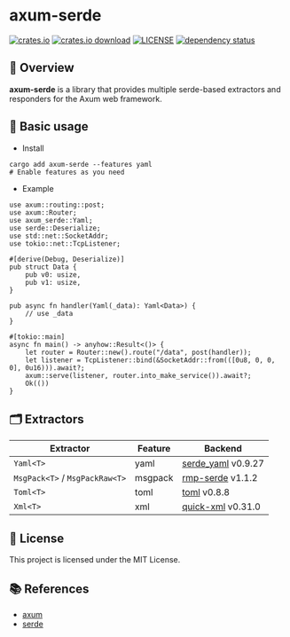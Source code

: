 # axum-serde

[![crates.io](https://img.shields.io/crates/v/axum-serde)](https://crates.io/crates/axum-serde)
[![crates.io download](https://img.shields.io/crates/d/axum-serde)](https://crates.io/crates/axum-serde)
[![LICENSE](https://img.shields.io/badge/license-MIT-blue)](https://github.com/gengteng/axum-serde/blob/main/LICENSE)
[![dependency status](https://deps.rs/repo/github/gengteng/axum-serde/status.svg)](https://deps.rs/repo/github/gengteng/axum-serde)

## 📑 Overview

**axum-serde** is a library that provides multiple serde-based extractors and responders for the Axum web framework.

## 🚀 Basic usage

* Install

```shell
cargo add axum-serde --features yaml
# Enable features as you need
```

* Example

```rust,ignore
use axum::routing::post;
use axum::Router;
use axum_serde::Yaml;
use serde::Deserialize;
use std::net::SocketAddr;
use tokio::net::TcpListener;

#[derive(Debug, Deserialize)]
pub struct Data {
    pub v0: usize,
    pub v1: usize,
}

pub async fn handler(Yaml(_data): Yaml<Data>) {
    // use _data
}

#[tokio::main]
async fn main() -> anyhow::Result<()> {
    let router = Router::new().route("/data", post(handler));
    let listener = TcpListener::bind(&SocketAddr::from(([0u8, 0, 0, 0], 0u16))).await?;
    axum::serve(listener, router.into_make_service()).await?;
    Ok(())
}
```

## 🗂️ Extractors

| Extractor                      | Feature | Backend                                                   |
|--------------------------------|---------|-----------------------------------------------------------|
| `Yaml<T>`                      | yaml    | [serde_yaml](https://crates.io/crates/serde_yaml) v0.9.27 |
| `MsgPack<T>` / `MsgPackRaw<T>` | msgpack | [rmp-serde](https://crates.io/crates/rmp-serde) v1.1.2    |
| `Toml<T>`                      | toml    | [toml](https://crates.io/crates/toml) v0.8.8              |
| `Xml<T>`                       | xml     | [quick-xml](https://crates.io/crates/quick-xml) v0.31.0   |

## 📜 License

This project is licensed under the MIT License.

## 📚 References

* [axum](https://crates.io/crates/axum)
* [serde](https://crates.io/crates/serde)